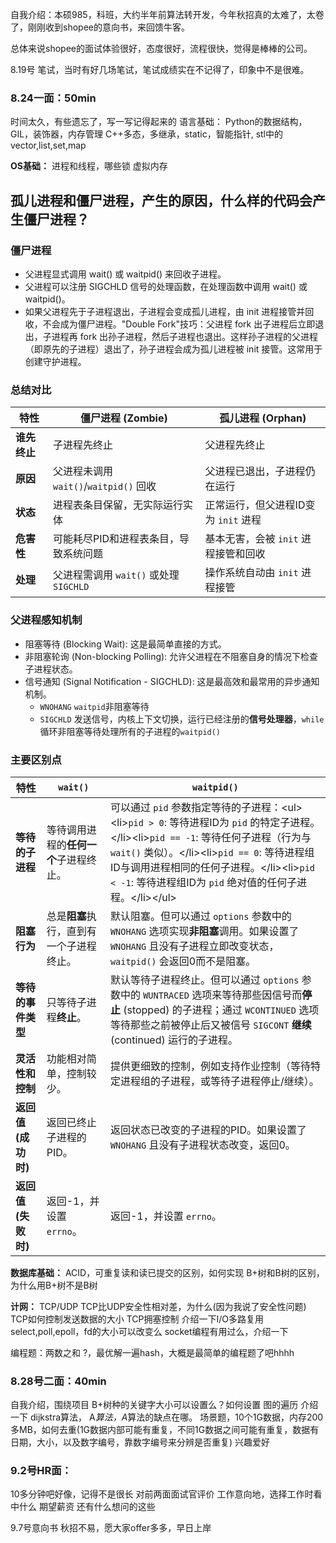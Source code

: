 自我介绍：本硕985，科班，大约半年前算法转开发，今年秋招真的太难了，太卷了，刚刚收到shopee的意向书，来回馈牛客。

总体来说shopee的面试体验很好，态度很好，流程很快，觉得是棒棒的公司。

8.19号 笔试，当时有好几场笔试，笔试成绩实在不记得了，印象中不是很难。

### 8.24一面：50min

时间太久，有些遗忘了，写一写记得起来的
语言基础：
Python的数据结构，GIL，装饰器，内存管理
C++多态，多继承，static，智能指针, stl中的vector,list,set,map

**OS基础：**
进程和线程，哪些锁
虚拟内存

## 孤儿进程和僵尸进程，产生的原因，什么样的代码会产生僵尸进程？

### 僵尸进程
+ 父进程显式调用 wait() 或 waitpid() 来回收子进程。
+ 父进程可以注册 SIGCHLD 信号的处理函数，在处理函数中调用 wait() 或 waitpid()。
+ 如果父进程先于子进程退出，子进程会变成孤儿进程，由 init 进程接管并回收，不会成为僵尸进程。"Double Fork"技巧：父进程 fork 出子进程后立即退出，子进程再 fork 出孙子进程，然后子进程也退出。这样孙子进程的父进程（即原先的子进程）退出了，孙子进程会成为孤儿进程被 init 接管。这常用于创建守护进程。

### 总结对比

| 特性         | 僵尸进程 (Zombie)                      | 孤儿进程 (Orphan)                    |
| ------------ | -------------------------------------- | ------------------------------------ |
| **谁先终止** | 子进程先终止                           | 父进程先终止                         |
| **原因**     | 父进程未调用 `wait()`/`waitpid()` 回收 | 父进程已退出，子进程仍在运行         |
| **状态**     | 进程表条目保留，无实际运行实体         | 正常运行，但父进程ID变为 `init` 进程 |
| **危害性**   | 可能耗尽PID和进程表条目，导致系统问题  | 基本无害，会被 `init` 进程接管和回收 |
| **处理**     | 父进程需调用 `wait()` 或处理 `SIGCHLD` | 操作系统自动由 `init` 进程接管       |

### 父进程感知机制
+ 阻塞等待 (Blocking Wait): 这是最简单直接的方式。
+ 非阻塞轮询 (Non-blocking Polling): 允许父进程在不阻塞自身的情况下检查子进程状态。
+ 信号通知 (Signal Notification - SIGCHLD): 这是最高效和最常用的异步通知机制。
  + `WNOHANG` `waitpid`非阻塞等待
  + `SIGCHLD` 发送信号，内核上下文切换，运行已经注册的**信号处理器**，`while`循环非阻塞等待处理所有的子进程的`waitpid()`

### 主要区别点

| 特性                | `wait()`                                 | `waitpid()`                                                  |
| ------------------- | ---------------------------------------- | ------------------------------------------------------------ |
| **等待的子进程**    | 等待调用进程的**任何一个**子进程终止。   | 可以通过 `pid` 参数指定等待的子进程：&lt;ul>&lt;li>`pid > 0`: 等待进程ID为 `pid` 的特定子进程。&lt;/li>&lt;li>`pid == -1`: 等待任何子进程（行为与 `wait()` 类似）。&lt;/li>&lt;li>`pid == 0`: 等待进程组ID与调用进程相同的任何子进程。&lt;/li>&lt;li>`pid < -1`: 等待进程组ID为 `pid` 绝对值的任何子进程。&lt;/li>&lt;/ul> |
| **阻塞行为**        | 总是**阻塞**执行，直到有一个子进程终止。 | 默认阻塞。但可以通过 `options` 参数中的 `WNOHANG` 选项实现**非阻塞**调用。如果设置了 `WNOHANG` 且没有子进程立即改变状态，`waitpid()` 会返回0而不是阻塞。 |
| **等待的事件类型**  | 只等待子进程**终止**。                   | 默认等待子进程终止。但可以通过 `options` 参数中的 `WUNTRACED` 选项来等待那些因信号而**停止** (stopped) 的子进程；通过 `WCONTINUED` 选项等待那些之前被停止后又被信号 `SIGCONT` **继续** (continued) 运行的子进程。 |
| **灵活性和控制**    | 功能相对简单，控制较少。                 | 提供更细致的控制，例如支持作业控制（等待特定进程组的子进程，或等待子进程停止/继续）。 |
| **返回值 (成功时)** | 返回已终止子进程的PID。                  | 返回状态已改变的子进程的PID。如果设置了 `WNOHANG` 且没有子进程状态改变，返回0。 |
| **返回值 (失败时)** | 返回-1，并设置 `errno`。                 | 返回-1，并设置 `errno`。                                     |



**数据库基础：**
ACID，可重复读和读已提交的区别，如何实现
B+树和B树的区别，为什么用B+树不是B树

**计网：**
TCP/UDP
TCP比UDP安全性相对差，为什么(因为我说了安全性问题)
TCP如何控制发送数据的大小
TCP拥塞控制
介绍一下I/O多路复用 select,poll,epoll，fd的大小可以改变么
socket编程有用过么，介绍一下

编程题：两数之和 ?，最优解一遍hash，大概是最简单的编程题了吧hhhh

### 8.28号二面：40min

自我介绍，围绕项目
B+树种的关键字大小可以设置么？如何设置
图的遍历
介绍一下 dijkstra算法， A*算法，A*算法的缺点在哪。
场景题，10个1G数据，内存200多MB，如何去重(1G数据内部可能有重复，不同1G数据之间可能有重复，数据有日期，大小，以及数字编号，靠数字编号来分辨是否重复)
兴趣爱好

### 9.2号HR面：

10多分钟吧好像，记得不是很长
对前两面面试官评价
工作意向地，选择工作时看中什么
期望薪资
还有什么想问的这些

9.7号意向书
秋招不易，愿大家offer多多，早日上岸
